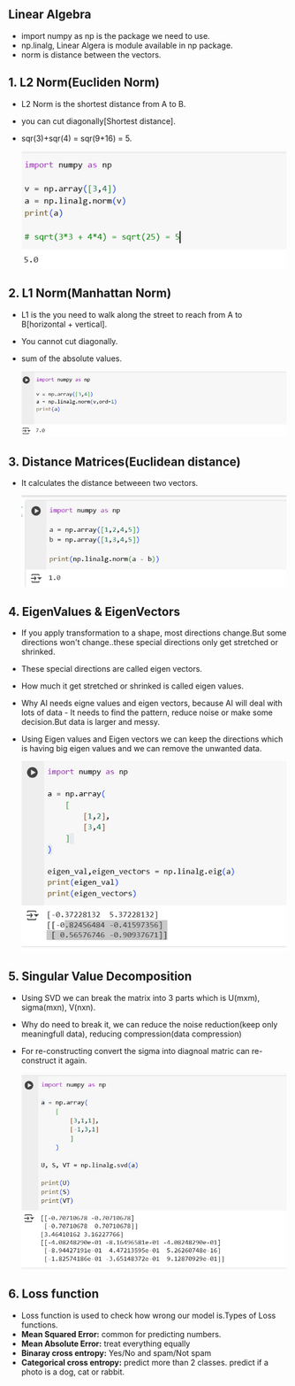 ## Linear Algebra

- import numpy as np is the package we need to use.
- np.linalg, Linear Algera is module available in np package.
- norm is distance between the vectors.

## 1. L2 Norm(Eucliden Norm)

- L2 Norm is the shortest distance from A to B.
- you can cut diagonally[Shortest distance].
- sqr(3)+sqr(4) = sqr(9+16) = 5.

    ![alt text](Images/L2Norm.png)

## 2. L1 Norm(Manhattan Norm)

- L1 is the you need to walk along the street to reach from A to B[horizontal + vertical].
- You cannot cut diagonally.
- sum of the absolute values.

    ![alt text](Images/L1Norm.png)

## 3. Distance Matrices(Euclidean distance)

- It calculates the distance betweeen two vectors.

    ![alt text](Images/numpy_Vector.png)

## 4. EigenValues & EigenVectors

- If you apply transformation to a shape, most directions change.But some directions won't change..these special directions only get stretched or shrinked.
- These special directions are called eigen vectors.
- How much it get stretched or shrinked is called eigen values.
- Why AI needs eigne values and eigen vectors, because AI will deal with lots of data - It needs to find the pattern, reduce noise or make some decision.But data is larger and messy.
- Using Eigen values and Eigen vectors we can keep the directions which is having big eigen values and we can remove the unwanted data.

    ![alt text](Images/eigenVal.png)

## 5. Singular Value Decomposition

- Using SVD we can break the matrix into 3 parts which is U(mxm), sigma(mxn), V(nxn).
- Why do need to break it, we can reduce the noise reduction(keep only meaningfull data), reducing compression(data compression)
- For re-constructing convert the sigma into diagnoal matric can re-construct it again.

    ![alt text](Images/numpy_svd.png)

## 6. Loss function

- Loss function is used to check how wrong our model is.Types of Loss functions.
- **Mean Squared Error:** common for predicting numbers.
- **Mean Absolute Error:** treat everything equally
- **Binaray cross entropy:** Yes/No and spam/Not spam
- **Categorical cross entropy:** predict more than 2 classes. predict if a photo is a dog, cat or rabbit.